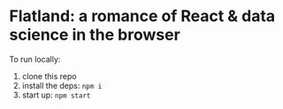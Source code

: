# Flatland: a romance of React & data science in the browser

To run locally:

1. clone this repo
1. install the deps: `npm i`
1. start up: `npm start`
